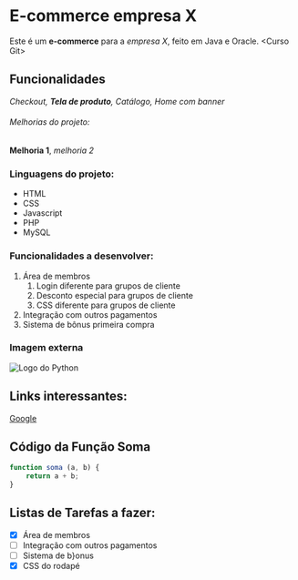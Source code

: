 # E-commerce empresa X
Este é um **e-commerce** para a *empresa X*, feito em Java e Oracle. &lt;Curso Git>

## Funcionalidades
_Checkout, **Tela de produto**, Catálogo, Home com banner_

###### Melhorias do projeto:
__Melhoria 1__, _melhoria 2_

### Linguagens do projeto:
* HTML
* CSS
* Javascript
* PHP
* MySQL

### Funcionalidades a desenvolver:
1. Área de membros
    1. Login diferente para grupos de cliente
    2. Desconto especial para grupos de cliente
    3. CSS diferente para grupos de cliente
3. Integração com outros pagamentos
4. Sistema de bônus primeira compra

### Imagem externa

![Logo do Python](https://images.squarespace-cdn.com/content/556c9bf4e4b0de57cb590a0f/1433275776438-8AOXJ85ZC7Q3ASU01PFV/python.png?content-type=image%2Fpng)

## Links interessantes:

[Google](https://www.google.com)

## Código da Função Soma

```javascript
function soma (a, b) {
    return a + b;
}
```
## Listas de Tarefas a fazer:

- [x] Área de membros
- [ ] Integração com outros pagamentos
- [ ] Sistema de b}onus
- [x] CSS do rodapé
